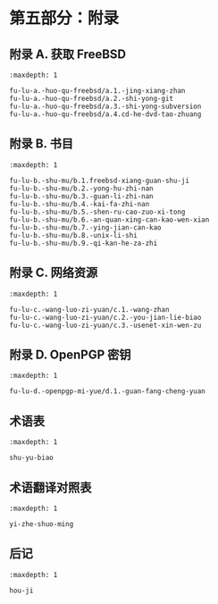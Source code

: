 # 第五部分：附录

## 附录 A. 获取 FreeBSD
```toc
:maxdepth: 1

fu-lu-a.-huo-qu-freebsd/a.1.-jing-xiang-zhan
fu-lu-a.-huo-qu-freebsd/a.2.-shi-yong-git
fu-lu-a.-huo-qu-freebsd/a.3.-shi-yong-subversion
fu-lu-a.-huo-qu-freebsd/a.4.cd-he-dvd-tao-zhuang
```
## 附录 B. 书目
```toc
:maxdepth: 1

fu-lu-b.-shu-mu/b.1.freebsd-xiang-guan-shu-ji
fu-lu-b.-shu-mu/b.2.-yong-hu-zhi-nan
fu-lu-b.-shu-mu/b.3.-guan-li-zhi-nan
fu-lu-b.-shu-mu/b.4.-kai-fa-zhi-nan
fu-lu-b.-shu-mu/b.5.-shen-ru-cao-zuo-xi-tong
fu-lu-b.-shu-mu/b.6.-an-quan-xing-can-kao-wen-xian
fu-lu-b.-shu-mu/b.7.-ying-jian-can-kao
fu-lu-b.-shu-mu/b.8.-unix-li-shi
fu-lu-b.-shu-mu/b.9.-qi-kan-he-za-zhi
```
## 附录 C. 网络资源
```toc
:maxdepth: 1

fu-lu-c.-wang-luo-zi-yuan/c.1.-wang-zhan
fu-lu-c.-wang-luo-zi-yuan/c.2.-you-jian-lie-biao
fu-lu-c.-wang-luo-zi-yuan/c.3.-usenet-xin-wen-zu
```
## 附录 D. OpenPGP 密钥
```toc
:maxdepth: 1

fu-lu-d.-openpgp-mi-yue/d.1.-guan-fang-cheng-yuan
```

## 术语表
```toc
:maxdepth: 1

shu-yu-biao
```

## 术语翻译对照表
```toc
:maxdepth: 1

yi-zhe-shuo-ming
```

## 后记
```toc
:maxdepth: 1

hou-ji
```
